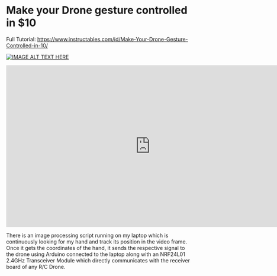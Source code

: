 # Make your Drone gesture controlled in $10

Full Tutorial: https://www.instructables.com/id/Make-Your-Drone-Gesture-Controlled-in-10/

[![IMAGE ALT TEXT HERE](https://i9.ytimg.com/vi/XhHzeBEhZjA/mq2.jpg?sqp=CPTT8PMF&rs=AOn4CLBpzz7RVSybyuPdU0N-ZDYhX0p56g)](https://youtu.be/XhHzeBEhZjA)

<iframe width="777" height="438" src="https://www.youtube.com/embed/XhHzeBEhZjA" frameborder="0" allow="accelerometer; autoplay; encrypted-media; gyroscope; picture-in-picture" allowfullscreen></iframe>

There is an image processing script running on my laptop which is continuously looking for my hand and track its position in the video frame. Once it gets the coordinates of the hand, it sends the respective signal to the drone using Arduino connected to the laptop along with an NRF24L01 2.4GHz Transceiver Module which directly communicates with the receiver board of any R/C Drone.
